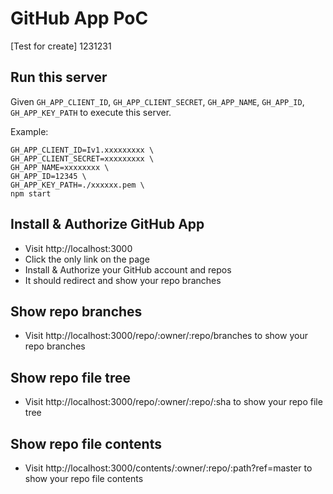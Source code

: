 GitHub App PoC
===

[Test for create] 1231231


Run this server
---

Given `GH_APP_CLIENT_ID`, `GH_APP_CLIENT_SECRET`, `GH_APP_NAME`, `GH_APP_ID`, `GH_APP_KEY_PATH` to execute this server.

Example:
```
GH_APP_CLIENT_ID=Iv1.xxxxxxxxx \
GH_APP_CLIENT_SECRET=xxxxxxxxx \
GH_APP_NAME=xxxxxxxx \
GH_APP_ID=12345 \
GH_APP_KEY_PATH=./xxxxxx.pem \
npm start
```

Install & Authorize GitHub App
---
- Visit http://localhost:3000
- Click the only link on the page
- Install & Authorize your GitHub account and repos
- It should redirect and show your repo branches

Show repo branches
---
- Visit http://localhost:3000/repo/:owner/:repo/branches to show your repo branches

Show repo file tree
---
- Visit http://localhost:3000/repo/:owner/:repo/:sha to show your repo file tree

Show repo file contents
---
- Visit http://localhost:3000/contents/:owner/:repo/:path?ref=master to show your repo file contents
